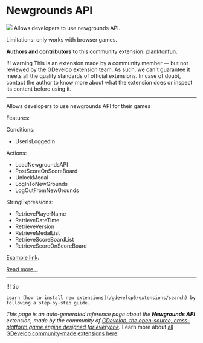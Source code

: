 # Newgrounds API

<img src="https://resources.gdevelop-app.com/assets/Icons/api.svg" class="extension-icon"></img>
Allows developers to use newgrounds API.

Limitations: only works with browser games.

**Authors and contributors** to this community extension: [planktonfun](https://gd.games/planktonfun).

!!! warning
    This is an extension made by a community member — but not reviewed
    by the GDevelop extension team. As such, we can't guarantee it
    meets all the quality standards of official extensions. In case of
    doubt, contact the author to know more about what the extension
    does or inspect its content before using it.


---

Allows developers to use newgrounds API for their games

Features:

Conditions:
- UserIsLoggedIn

Actions:
- LoadNewgroundsAPI
- PostScoreOnScoreBoard
- UnlockMedal
- LogInToNewGrounds
- LogOutFromNewGrounds

StringExpressions:
- RetrievePlayerName
- RetrieveDateTime
- RetrieveVersion
- RetrieveMedalList
- RetrieveScoreBoardList
- RetrieveScoreOnScoreBoard

[Example link](https://gdevelop.io/game-example/newgrounds-api).

[Read more...](https://bitbucket.org/newgrounds/newgrounds.io-for-javascript-html5/src/master/)

---

!!! tip

    Learn [how to install new extensions](/gdevelop5/extensions/search) by following a step-by-step guide.

*This page is an auto-generated reference page about the **Newgrounds API** extension, made by the community of [GDevelop, the open-source, cross-platform game engine designed for everyone](https://gdevelop.io/).* Learn more about [all GDevelop community-made extensions here](/gdevelop5/extensions).